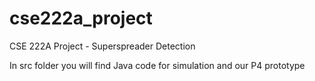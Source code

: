 # cse222a_project
CSE 222A Project - Superspreader Detection  

In src folder you will find Java code for simulation and our P4 prototype
